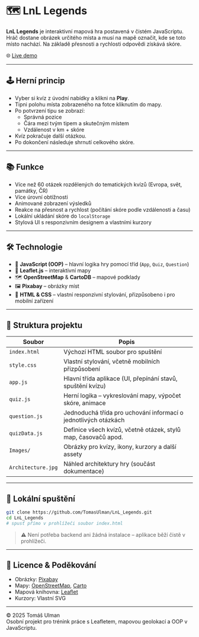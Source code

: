 # 🗺️ LnL Legends

**LnL Legends** je interaktivní mapová hra postavená v čistém JavaScriptu. Hráč dostane obrázek určitého místa a musí na mapě označit, kde se toto místo nachází. Na základě přesnosti a rychlosti odpovědi získává skóre.

🌐 [Live demo](https://tomasulman-lnl-legends.netlify.app/)

---

## 🕹️ Herní princip

- Vyber si kvíz z úvodní nabídky a klikni na **Play**.
- Tipni polohu místa zobrazeného na fotce kliknutím do mapy.
- Po potvrzení tipu se zobrazí:
  - Správná pozice
  - Čára mezi tvým tipem a skutečným místem
  - Vzdálenost v km + skóre
- Kvíz pokračuje další otázkou.
- Po dokončení následuje shrnutí celkového skóre.

---

## 📚 Funkce

- Více než 60 otázek rozdělených do tematických kvízů (Evropa, svět, památky, ČR)
- Více úrovní obtížnosti
- Animované zobrazení výsledků
- Reakce na přesnost a rychlost (počítání skóre podle vzdálenosti a času)
- Lokální ukládání skóre do `localStorage`
- Stylová UI s responzivním designem a vlastními kurzory

---

## 🛠️ Technologie

- 🧠 **JavaScript (OOP)** – hlavní logika hry pomocí tříd (`App`, `Quiz`, `Question`)
- 🧭 **Leaflet.js** – interaktivní mapy
- 🗺️ **OpenStreetMap** & **CartoDB** – mapové podklady
- 🖼️ **Pixabay** – obrázky míst
- 🎨 **HTML & CSS** – vlastní responzivní stylování, přizpůsobeno i pro mobilní zařízení

---

## 🧩 Struktura projektu

| Soubor            | Popis |
|-------------------|-------|
| `index.html`      | Výchozí HTML soubor pro spuštění |
| `style.css`       | Vlastní stylování, včetně mobilních přizpůsobení |
| `app.js`          | Hlavní třída aplikace (UI, přepínání stavů, spuštění kvízu) |
| `quiz.js`         | Herní logika – vykreslování mapy, výpočet skóre, animace |
| `question.js`     | Jednoduchá třída pro uchování informací o jednotlivých otázkách |
| `quizData.js`     | Definice všech kvízů, včetně otázek, stylů map, časovačů apod. |
| `Images/`         | Obrázky pro kvízy, ikony, kurzory a další assety |
| `Architecture.jpg`| Náhled architektury hry (součást dokumentace) |

---

## 🚀 Lokální spuštění

```bash
git clone https://github.com/TomasUlman/LnL_Legends.git
cd LnL_Legends
# spusť přímo v prohlížeči soubor index.html
```

> ⚠️ Není potřeba backend ani žádná instalace – aplikace běží čistě v prohlížeči.

---

## 📝 Licence & Poděkování

- Obrázky: [Pixabay](https://pixabay.com/)
- Mapy: [OpenStreetMap](https://www.openstreetmap.org/copyright), [Carto](https://carto.com/attributions)
- Mapová knihovna: [Leaflet](https://leafletjs.com/)
- Kurzory: Vlastní SVG

---

© 2025 Tomáš Ulman  
Osobní projekt pro trénink práce s Leafletem, mapovou geolokací a OOP v JavaScriptu.
